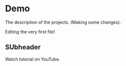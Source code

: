 # Demo

The description of the projects. (Making some changes).

Editing the very first file!

## SUbheader

Watch tutorial on YouTube.